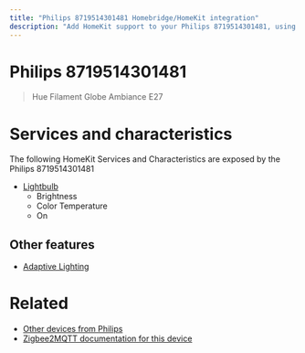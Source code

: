 ```yaml
---
title: "Philips 8719514301481 Homebridge/HomeKit integration"
description: "Add HomeKit support to your Philips 8719514301481, using Homebridge, Zigbee2MQTT and homebridge-z2m."
---
```

<!---
This file has been GENERATED using src/docgen/docgen.ts
DO NOT EDIT THIS FILE MANUALLY!
-->
# Philips 8719514301481
> Hue Filament Globe Ambiance E27


# Services and characteristics
The following HomeKit Services and Characteristics are exposed by
the Philips 8719514301481

* [Lightbulb](../../light.md)
  * Brightness
  * Color Temperature
  * On

## Other features
* [Adaptive Lighting](../../light.md)

# Related
* [Other devices from Philips](../index.md#philips)
* [Zigbee2MQTT documentation for this device](https://www.zigbee2mqtt.io/devices/8719514301481.html)